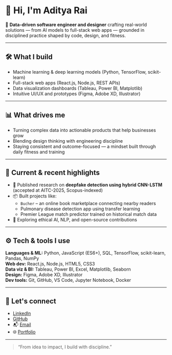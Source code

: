 # 👋 Hi, I'm Aditya Rai

🎯 **Data-driven software engineer and designer** crafting real-world solutions — from AI models to full-stack web apps — grounded in disciplined practice shaped by code, design, and fitness.

---

## 🛠️ **What I build**
- Machine learning & deep learning models (Python, TensorFlow, scikit-learn)
- Full-stack web apps (React.js, Node.js, REST APIs)
- Data visualization dashboards (Tableau, Power BI, Matplotlib)
- Intuitive UI/UX and prototypes (Figma, Adobe XD, Illustrator)

---

## 📊 **What drives me**
- Turning complex data into actionable products that help businesses grow
- Blending design thinking with engineering discipline
- Staying consistent and outcome-focused — a mindset built through daily fitness and training

---

## 🚀 **Current & recent highlights**
- 🧠 Published research on **deepfake detection using hybrid CNN-LSTM** (accepted at AITC-2025, Scopus-indexed)
- 📦 Built projects like:
  - `Bucher` – an online book marketplace connecting nearby readers
  - Pulmonary disease detection app using transfer learning
  - Premier League match predictor trained on historical match data
- 🌱 Exploring ethical AI, NLP, and open-source contributions

---

## ⚙️ **Tech & tools I use**
**Languages & ML:** Python, JavaScript (ES6+), SQL, TensorFlow, scikit-learn, Pandas, NumPy  
**Web dev:** React.js, Node.js, HTML5, CSS3  
**Data viz & BI:** Tableau, Power BI, Excel, Matplotlib, Seaborn  
**Design:** Figma, Adobe XD, Illustrator  
**Dev tools:** Git, GitHub, VS Code, Jupyter Notebook, Docker

---

## 🤝 **Let's connect**
- [LinkedIn](https://www.linkedin.com/in/adityaraix)
- [GitHub](https://github.com/adityaraix)
- 📬 [Email](mailto:adityarai.rai21@gmail.com)
- 🌐 [Portfolio](https://www.adityaraix.com)

---

> “From idea to impact, I build with discipline.”
